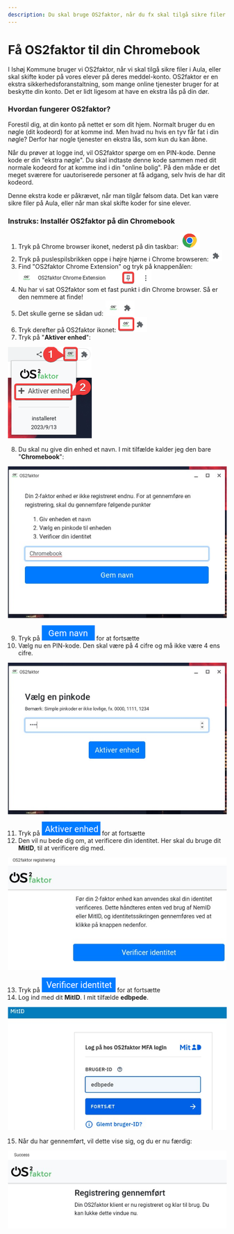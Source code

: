```yaml
---
description: Du skal bruge OS2faktor, når du fx skal tilgå sikre filer på Aula
---
```


# Få OS2faktor til din Chromebook

I Ishøj Kommune bruger vi OS2faktor, når vi skal tilgå sikre filer i Aula, eller skal skifte koder på vores elever på deres meddel-konto. OS2faktor er en ekstra sikkerhedsforanstaltning, som mange online tjenester bruger for at beskytte din konto. Det er lidt ligesom at have en ekstra lås på din dør.

### Hvordan fungerer OS2faktor?

Forestil dig, at din konto på nettet er som dit hjem. Normalt bruger du en nøgle (dit kodeord) for at komme ind. Men hvad nu hvis en tyv får fat i din nøgle? Derfor har nogle tjenester en ekstra lås, som kun du kan åbne.

Når du prøver at logge ind, vil OS2faktor spørge om en PIN-kode. Denne kode er din "ekstra nøgle". Du skal indtaste denne kode sammen med dit normale kodeord for at komme ind i din "online bolig". På den måde er det meget sværere for uautoriserede personer at få adgang, selv hvis de har dit kodeord.

Denne ekstra kode er påkrævet, når man tilgår følsom data. Det kan være sikre filer på Aula, eller når man skal skifte koder for sine elever.



### Instruks: Installér OS2faktor på din Chromebook

1. Tryk på Chrome browser ikonet, nederst på din taskbar: <img src="../.gitbook/assets/trin001-removebg-preview.png" alt="" data-size="line">
2. Tryk på puslespilsbrikken oppe i højre hjørne i Chrome browseren: <img src="../.gitbook/assets/trin002.png" alt="" data-size="line">
3. Find "OS2faktor Chrome Extension" og tryk på knappenålen: <img src="../.gitbook/assets/image (12).png" alt="" data-size="line">
4. Nu har vi sat OS2faktor som et fast punkt i din Chrome browser. Så er den nemmere at finde!
5. Det skulle gerne se sådan ud: <img src="../.gitbook/assets/image (13).png" alt="" data-size="line">
6. Tryk derefter på OS2faktor ikonet: <img src="../.gitbook/assets/image (15).png" alt="" data-size="line">
7. Tryk på "**Aktiver enhed**":

![](<../.gitbook/assets/image (17).png>)

8. Du skal nu give din enhed et navn. I mit tilfælde kalder jeg den bare "**Chromebook**":

![](<../.gitbook/assets/image (18).png>)

9. Tryk på <img src="../.gitbook/assets/image (19).png" alt="" data-size="line"> for at fortsætte
10. Vælg nu en PIN-kode. Den skal være på 4 cifre og må ikke være 4 ens cifre.

![](<../.gitbook/assets/image (20).png>)

11. Tryk på <img src="../.gitbook/assets/image (21).png" alt="" data-size="line"> for at fortsætte
12. Den vil nu bede dig om, at verificere din identitet. Her skal du bruge dit **MitID**, til at verificere dig med.

![](<../.gitbook/assets/image (22).png>)

13. Tryk på <img src="../.gitbook/assets/image (23).png" alt="" data-size="line"> for at fortsætte
14. Log ind med dit **MitID**. I mit tilfælde **edbpede**.

![](<../.gitbook/assets/image (24).png>)

15. Når du har gennemført, vil dette vise sig, og du er nu færdig:

![](<../.gitbook/assets/image (26).png>)





